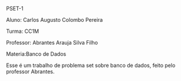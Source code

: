PSET-1

Aluno: Carlos Augusto Colombo Pereira

Turma: CC1M

Professor: Abrantes Arauja Silva Filho

Materia:Banco de Dados

Esse é um trabalho de problema set sobre banco de dados, feito pelo professor Abrantes.
